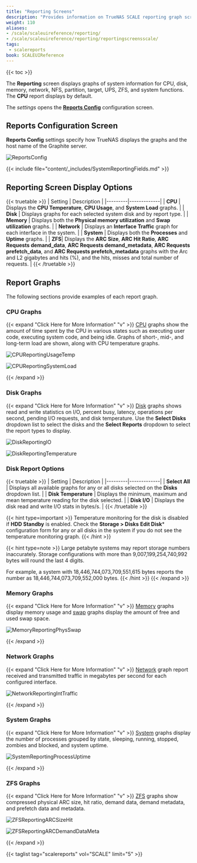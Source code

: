 ```yaml
---
title: "Reporting Screens"
description: "Provides information on TrueNAS SCALE reporting graph screens and settings."
weight: 110
aliases:
- /scale/scaleuireference/reporting/
- /scale/scaleuireference/reporting/reportingscreensscale/
tags:
 - scalereports
book: SCALEUIReference
---
```



{{< toc >}}


The **Reporting** screen displays graphs of system information for CPU, disk, memory, network, NFS, partition, target, UPS, ZFS, and system functions. The **CPU** report displays by default.

The <i class="material-icons" aria-hidden="true" title="Settings">settings</i> opens the **[Reports Config](#reports-config-screen)** configuration screen.

## Reports Configuration Screen
**Reports Config** settings specify how TrueNAS displays the graphs and the host name of the Graphite server.

![ReportsConfig](/images/SCALE/Reporting/ReportsConfig.png "Reports Config")

{{< include file="content/_includes/SystemReportingFields.md" >}}

## Reporting Screen Display Options

{{< truetable >}}
| Setting | Description |
|---------|-------------|
| **CPU** | Displays the **CPU Temperature**, **CPU Usage**, and **System Load** graphs. |
| **Disk** | Displays graphs for each selected system disk and by report type. |
| **Memory** | Displays both the **Physical memory utilization** and **Swap utilization** graphs. |
| **Network** | Displays an **Interface Traffic** graph for each interface in the system. |
| **System** | Displays both the **Processes** and **Uptime** graphs. |
| **ZFS**| Displays the **ARC Size**, **ARC Hit Ratio**, **ARC Requests demand_data**, **ARC Requests demand_metadata**, **ARC Requests prefetch_data**, and **ARC Requests prefetch_metadata** graphs with the Arc and L2 gigabytes and hits (%), and the hits, misses and total number of requests. |
{{< /truetable >}}

## Report Graphs
The following sections provide examples of each report graph.
### CPU Graphs
{{< expand "Click Here for More Information" "v" >}}
[CPU](https://collectd.org/wiki/index.php/Plugin:CPU) graphs show the amount of time spent by the CPU in various states such as executing user code, executing system code, and being idle.
Graphs of short-, mid-, and long-term load are shown, along with CPU temperature graphs.

![CPUReportingUsageTemp](/images/SCALE/Reporting/CPUReportingUsageTemp.png "CPU Reporting Usage and Temperature")

![CPUReportingSystemLoad](/images/SCALE/Reporting/CPUReportingSystemLoad.png "CPU Reporting System Load")

{{< /expand >}}
### Disk Graphs
{{< expand "Click Here for More Information" "v" >}}
[Disk](https://collectd.org/wiki/index.php/Plugin:Disk) graphs shows read and write statistics on I/O, percent busy, latency, operations per second, pending I/O requests, and disk temperature.
Use the **Select Disks** dropdown list to select the disks and the **Select Reports** dropdown to select the report types to display.

![DiskReportingIO](/images/SCALE/Reporting/DiskReportingIO.png "Disks Reporting I/O")

![DiskReportingTemperature](/images/SCALE/Reporting/DiskReportingTemperature.png "Disks Reporting Temperature")

### Disk Report Options

{{< truetable >}}
| Setting | Description |
|---------|-------------|
| **Select All** | Displays all available graphs for any or all disks selected on the **Disks** dropdown list. |
| **Disk Temperature** | Displays the minimum, maximum and mean temperature reading for the disk selected. |
| **Disk I/O** | Displays the disk read and write I/O stats in bytes/s. |
{{< /truetable >}}

{{< hint type=important >}}
Temperature monitoring for the disk is disabled if **HDD Standby** is enabled. Check the **Storage > Disks** **Edit Disk*** configuration form for any or all disks in the system if you do not see the temperature monitoring graph.
{{< /hint >}}

{{< hint type=note >}}
Large petabyte systems may report storage numbers inaccurately. Storage configurations with more than 9,007,199,254,740,992 bytes will round the last 4 digits.

For example, a system with 18,446,744,073,709,551,615 bytes reports the number as 18,446,744,073,709,552,000 bytes.
{{< /hint >}}
{{< /expand >}}
### Memory Graphs
{{< expand "Click Here for More Information" "v" >}}
[Memory](https://collectd.org/wiki/index.php/Plugin:Memory) graphs display memory usage and [swap](https://collectd.org/wiki/index.php/Plugin:Swap) graphs display the amount of free and used swap space.

![MemoryReportingPhysSwap](/images/SCALE/Reporting/MemoryReportingPhysSwap.png "Memory Reporting Physical and Swap")

{{< /expand >}}
### Network Graphs
{{< expand "Click Here for More Information" "v" >}}
[Network](https://collectd.org/wiki/index.php/Plugin:Interface) graph report received and transmitted traffic in megabytes per second for each configured interface.

![NetworkReportingIntTraffic](/images/SCALE/Reporting/NetworkReportingIntTraffic.png "Network Reporting")

{{< /expand >}}
### System Graphs
{{< expand "Click Here for More Information" "v" >}}
[System](https://collectd.org/wiki/index.php/Plugin:Processes) graphs display the number of processes grouped by state, sleeping, running, stopped, zombies and blocked, and system uptime.

![SystemReportingProcessUptime](/images/SCALE/Reporting/SystemReportingProcessUptime.png "System Reporting")

{{< /expand >}}

### ZFS Graphs
{{< expand "Click Here for More Information" "v" >}}
[ZFS](https://collectd.org/wiki/index.php/Plugin:ZFS_ARC) graphs show compressed physical ARC size, hit ratio, demand data, demand metadata, and prefetch data and metadata.

![ZFSReportingARCSizeHit](/images/SCALE/Reporting/ZFSReportingActualHitsHitsRate.png "ZFS Reporting ARC Actual Cache Hits Rate and and ARC Hit Rate")

![ZFSReportingARCDemandDataMeta](/images/SCALE/Reporting/ZFSReportingARCSizeResult.png "ZFS Reporting ARC Size and ARC Result")

{{< /expand >}}

{{< taglist tag="scalereports" vol="SCALE" limit="5" >}}
